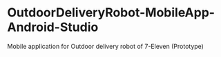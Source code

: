 # OutdoorDeliveryRobot-MobileApp-Android-Studio
 Mobile application for Outdoor  delivery robot of 7-Eleven (Prototype)
